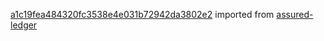 [a1c19fea484320fc3538e4e031b72942da3802e2](https://github.com/insolar/assured-ledger/commit/a1c19fea484320fc3538e4e031b72942da3802e2) imported from [assured-ledger](https://github.com/insolar/assured-ledger)
